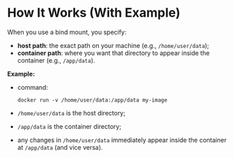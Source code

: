 # How It Works (With Example)

When you use a bind mount, you specify:
- **host path**: the exact path on your machine (e.g., `/home/user/data`);
- **container path**: where you want that directory to appear inside the container (e.g., `/app/data`).

**Example:**

- command:

    ```commandline
    docker run -v /home/user/data:/app/data my-image
    ```

- `/home/user/data` is the host directory;
- `/app/data` is the container directory;
- any changes in `/home/user/data` immediately appear inside the container at `/app/data` (and vice versa).
